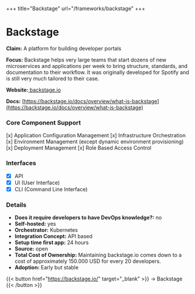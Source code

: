 +++
title="Backstage"
url="/frameworks/backstage"
+++

# Backstage

**Claim:** A platform for building developer portals

**Focus:** Backstage helps very large teams that start dozens of new microservices and applications per week to bring structure, standards, and documentation to their workflow. It was originally developed for Spotify and is still very much tailored to their case.

**Website:**[ backstage.io](https://backstage.io/)

**Docs:** [https://backstage.io/docs/overview/what-is-backstage](https://backstage.io/docs/overview/what-is-backstage)

### Core Component Support

[x] Application Configuration Management
[x] Infrastructure Orchestration
[x] Environment Management (except dynamic environment provisioning)
[x] Deployment Management
[x] Role Based Access Control

### Interfaces

- [x] API
- [x] UI (User Interface)
- [x] CLI (Command Line Interface)

### Details

- **Does it require developers to have DevOps knowledge?:** no
- **Self-hosted:** yes
- **Orchestrator:** Kubernetes
- **Integration Concept:** API based
- **Setup time first app:** 24 hours
- **Source:** open
- **Total Cost of Ownership:** Maintaining backstage.io comes down to a cost of approximately 150.000 USD for every 20 developers. 
- **Adoption:** Early but stable

{{< button href="https://backstage.io/" target="_blank" >}}
-> Backstage
{{< /button >}}  
